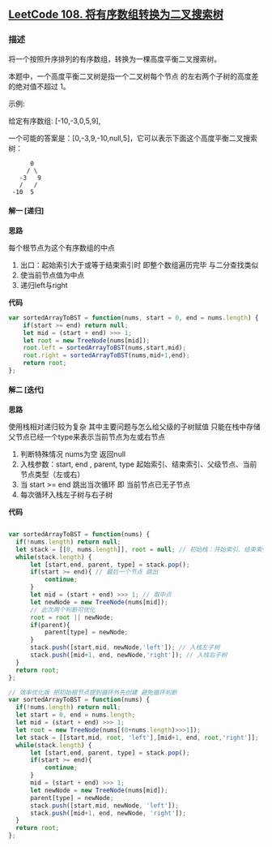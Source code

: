 ## [LeetCode 108. 将有序数组转换为二叉搜索树](https://leetcode-cn.com/problems/convert-sorted-array-to-binary-search-tree/)
### 描述

将一个按照升序排列的有序数组，转换为一棵高度平衡二叉搜索树。

本题中，一个高度平衡二叉树是指一个二叉树每个节点 的左右两个子树的高度差的绝对值不超过 1。

示例:

给定有序数组: [-10,-3,0,5,9],

一个可能的答案是：[0,-3,9,-10,null,5]，它可以表示下面这个高度平衡二叉搜索树：
```
      0
     / \
   -3   9
   /   /
 -10  5
```
#### 解一 [递归]
**思路**

每个根节点为这个有序数组的中点
1. 出口：起始索引大于或等于结束索引时 即整个数组遍历完毕 与二分查找类似
2. 使当前节点值为中点
3. 递归left与right 

**代码**

```Javascript 
var sortedArrayToBST = function(nums, start = 0, end = nums.length) {
    if(start >= end) return null;
    let mid = (start + end) >>> 1;
    let root = new TreeNode(nums[mid]);
    root.left = sortedArrayToBST(nums,start,mid);
    root.right = sortedArrayToBST(nums,mid+1,end);
    return root;
};
```
#### 解二 [迭代]
**思路**

使用栈相对递归较为复杂 其中主要问题与怎么给父级的子树赋值 只能在栈中存储父节点已经一个type来表示当前节点为左或右节点

1. 判断特殊情况 nums为空 返回null
2. 入栈参数：start, end , parent, type  起始索引、结束索引、父级节点、当前节点类型（左或右）
3. 当 start >= end 跳出当次循环 即 当前节点已无子节点
4. 每次循环入栈左子树与右子树

**代码**

```Javascript 

var sortedArrayToBST = function(nums) {
  if(!nums.length) return null;
  let stack = [[0, nums.length]], root = null; // 初始栈：开始索引、结束索引  根节点为null
  while(stack.length) {
      let [start,end, parent, type] = stack.pop();
      if(start >= end){ // 最后一个节点 跳出
          continue;
      }
      let mid = (start + end) >>> 1; // 取中点 
      let newNode = new TreeNode(nums[mid]);
      // 此次两个判断可优化
      root = root || newNode;
      if(parent){
          parent[type] = newNode;
      }
      stack.push([start,mid, newNode,'left']); // 入栈左子树
      stack.push([mid+1, end, newNode,'right']); // 入栈右子树
  }
  return root;
};

// 效率优化版 把初始根节点提到循环外先创建 避免循环判断
var sortedArrayToBST = function(nums) {
  if(!nums.length) return null;
  let start = 0, end = nums.length;
  let mid = (start + end) >>> 1;
  let root = new TreeNode(nums[(0+nums.length)>>>1]);
  let stack = [[start,mid, root, 'left'],[mid+1, end, root,'right']];
  while(stack.length) {
      let [start,end, parent, type] = stack.pop();
      if(start >= end){
          continue;
      }
      mid = (start + end) >>> 1;
      let newNode = new TreeNode(nums[mid]);
      parent[type] = newNode;
      stack.push([start,mid, newNode, 'left']);
      stack.push([mid+1, end, newNode, 'right']);
  }
  return root;
};
```
